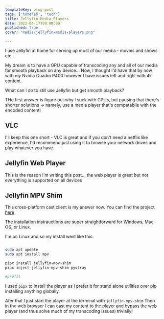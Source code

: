 ```yaml
---
templateKey: blog-post
tags: ['homelab', 'tech']
title: Jellyfin-Media-Players
date: 2022-04-17T00:00:00
published: True
cover: "media/jellyfin-media-players.png"

---
```



I use Jellyfin at home for serving up most of our media - movies and shows etc.

My dream is to have a GPU capable of transcoding any and all of our media for smooth playback on any device...
Now, I thought I'd have that by now with my Nvidia Quadro P400 however I have issues left and right with 4k content.

What can I do to still use Jellyfin but get smooth playback?

THe first answer is figure out why I suck with GPUs, but pausing that there's shorter solutions -> namely, use a media player that's compatabile with the encoded content!

## VLC

I'll keep this one short - VLC is great and if you don't need a netflix like experience, I'd recommend just using it to browse your network drives and play whatever you have

## Jellyfin Web Player

This is the reason I'm writing this post... the web player is great but not everything is supported on all devices

## Jellyfin MPV Shim

This cross-platform cast client is my answer now.
You can find the project [here](https://github.com/jellyfin/jellyfin-mpv-shim/blob/master/README.md#linux-installation)

The installation instrauctions are super straightforward for Windows, Mac OS, or Linux.

I'm on Linux and so my install went like this:

```bash

sudo apt update
sudo apt install mpv 

pipx install jellyfin-mpv-shim
pipx inject jellyfin-mpv-shim pystray

#profit

```

I used `pipx` to install the player as I prefer it for stand alone utilities over pip installing anything globally.

Afer that I just start the player at the terminal with `jellyfin-mpv-shim`
Then in the web browser I can cast my content to the player and bypass the web player (and thus solve much of my transcoding issues) trivially!
